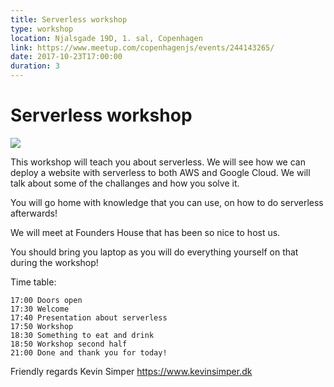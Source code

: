 ```yaml
---
title: Serverless workshop
type: workshop
location: Njalsgade 19D, 1. sal, Copenhagen
link: https://www.meetup.com/copenhagenjs/events/244143265/
date: 2017-10-23T17:00:00
duration: 3
---
```


# Serverless workshop


<img src="https://i.imgur.com/06m9PCD.png" />

This workshop will teach you about serverless. We will see how we can deploy a website with serverless to both AWS and Google Cloud. We will talk about some of the challanges and how you solve it.

You will go home with knowledge that you can use, on how to do serverless afterwards!

We will meet at Founders House that has been so nice to host us.

You should bring you laptop as you will do everything yourself on that during the workshop!

Time table:

    17:00 Doors open
    17:30 Welcome
    17:40 Presentation about serverless
    17:50 Workshop
    18:30 Something to eat and drink
    18:50 Workshop second half
    21:00 Done and thank you for today!

Friendly regards
Kevin Simper
https://www.kevinsimper.dk

